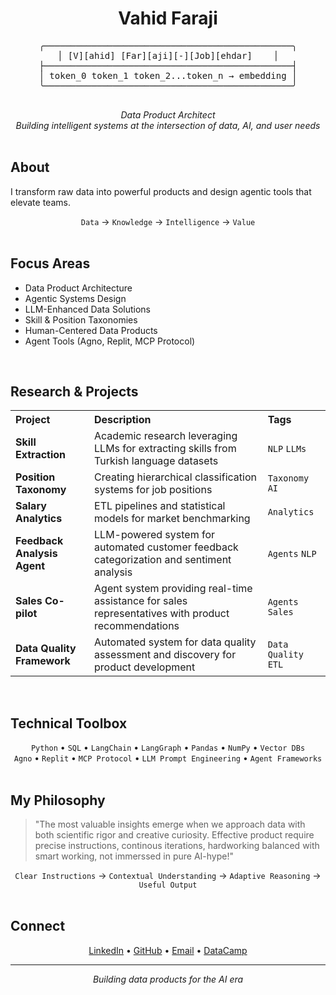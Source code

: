 <h1 align="center">Vahid Faraji</h1>

<div align="center">
  <pre>
╭───────────────────────────────────────────────╮
│ [V][ahid] [Far][aji][-][Job][ehdar]    │
├───────────────────────────────────────────────┤
│ token_0 token_1 token_2...token_n → embedding │
╰───────────────────────────────────────────────╯
  </pre>
</div>

<div align="center">
  <em>Data Product Architect</em><br>
  <em>Building intelligent systems at the intersection of data, AI, and user needs</em>
</div>

<br>

<h2>About</h2>

<p>I transform raw data into powerful products and design agentic tools that elevate teams.</p>

<div align="center">
  <code>Data</code> → <code>Knowledge</code> → <code>Intelligence</code> → <code>Value</code>
</div>

<br>

<h2>Focus Areas</h2>

<ul>
  <li>Data Product Architecture</li>
  <li>Agentic Systems Design</li>
  <li>LLM-Enhanced Data Solutions</li>
  <li>Skill & Position Taxonomies</li>
  <li>Human-Centered Data Products</li>
  <li>Agent Tools (Agno, Replit, MCP Protocol)</li>
</ul>

<br>

<h2>Research & Projects</h2>

<table>
  <tr>
    <th align="left">Project</th>
    <th align="left">Description</th>
    <th align="left">Tags</th>
  </tr>
  <tr>
    <td><strong>Skill Extraction</strong></td>
    <td>Academic research leveraging LLMs for extracting skills from Turkish language datasets</td>
    <td><code>NLP</code> <code>LLMs</code></td>
  </tr>
  <tr>
    <td><strong>Position Taxonomy</strong></td>
    <td>Creating hierarchical classification systems for job positions</td>
    <td><code>Taxonomy</code> <code>AI</code></td>
  </tr>
  <tr>
    <td><strong>Salary Analytics</strong></td>
    <td>ETL pipelines and statistical models for market benchmarking</td>
    <td><code>Analytics</code></td>
  </tr>
  <tr>
    <td><strong>Feedback Analysis Agent</strong></td>
    <td>LLM-powered system for automated customer feedback categorization and sentiment analysis</td>
    <td><code>Agents</code> <code>NLP</code></td>
  </tr>
  <tr>
    <td><strong>Sales Co-pilot</strong></td>
    <td>Agent system providing real-time assistance for sales representatives with product recommendations</td>
    <td><code>Agents</code> <code>Sales</code></td>
  </tr>
  <tr>
    <td><strong>Data Quality Framework</strong></td>
    <td>Automated system for data quality assessment and discovery for product development</td>
    <td><code>Data Quality</code> <code>ETL</code></td>
  </tr>
</table>

<br>

<h2>Technical Toolbox</h2>

<div align="center">
  <code>Python</code> • <code>SQL</code> • <code>LangChain</code> • <code>LangGraph</code> • <code>Pandas</code> • <code>NumPy</code> • <code>Vector DBs</code>
</div>

<div align="center">
  <code>Agno</code> • <code>Replit</code> • <code>MCP Protocol</code> • <code>LLM Prompt Engineering</code> • <code>Agent Frameworks</code>
</div>

<br>

<h2>My Philosophy</h2>

<blockquote>
  "The most valuable insights emerge when we approach data with both scientific rigor and creative curiosity. Effective product require precise instructions, continous iterations, hardworking balanced with smart working, not immerssed in pure AI-hype!"
</blockquote>

<div align="center">
  <code>Clear Instructions</code> → <code>Contextual Understanding</code> → <code>Adaptive Reasoning</code> → <code>Useful Output</code>
</div>

<br>

<h2>Connect</h2>

<div align="center">
  <a href="https://www.linkedin.com/in/vahid-faraji-jobehdar">LinkedIn</a> • 
  <a href="https://github.com/vfaraji89">GitHub</a> • 
  <a href="mailto:vfaraji89@gmail.com">Email</a> • 
  <a href="https://www.datacamp.com/profile/vfaraji89">DataCamp</a>
</div>

<hr>

<p align="center">
  <i>Building data products for the AI era</i>
</p>
